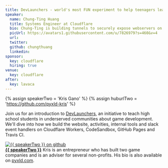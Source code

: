 ```yaml
---
title: DevLaunchers - world's most FUN experiment to help teenagers learn game development!
speaker:
  name: Chung-Ting Huang
  title: Systems Engineer at Cloudflare
  bio: Chung-Ting is building tunnels to securely expose webservers on the internet.
  picUrl: https://avatars1.githubusercontent.com/u/7826979?s=460&v=4
  url:
  twitter:
  github: chungthuang
  linkedin:
sponsor:
  key: cloudflare
  hiring: true
venue:
  key: cloudflare
after:
  key: lavaca
---
```


{% assign speakerTwo = 'Kris Gano' %}
{% assign huburlTwo = 'https://github.com/pyxld-kris' %}

Join us for an introduction to [DevLaunchers](https://devlaunchers.com/), an initiative to teach high school students in underserved communities about game development. We'll dive into how we build the website, activities, internal tools and slack event handlers on Cloudflare Workers, CodeSandbox, GitHub Pages and Travis CI.

<div class="media-object speaker-bio">
  <a href="{{ huburlTwo }}">
    <img alt="{{ speakerTwo }} on github"
      src="https://avatars1.githubusercontent.com/u/46331884?s=460&v=4" />
  </a>
  <div>
    <a href="{{ huburlTwo }}"><strong>{{ speakerTwo }}</strong></a>
    Kris is an entrepreneur who has built two game companies and is an adviser for several non-profits. His bio is also available on <a href="https://pyxld.com/#/about">pyxld.com</a>.
  </div>
</div>
